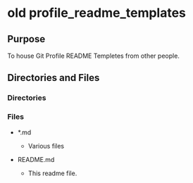 # old profile_readme_templates

## Purpose

To house Git Profile README Templetes from other people.

## Directories and Files

### Directories

### Files

- \*.md

  - Various files

- README.md

  - This readme file.
